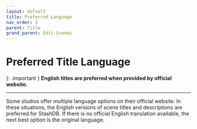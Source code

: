 ```yaml
---
layout: default
title: Preferred Language
nav_order: 3
parent: Title
grand_parent: Edit Scenes
---
```


# Preferred Title Language

{: .important }
**English titles are preferred when provided by official website.**

---

Some studios offer multiple language options on their official website. In these situations, the English versions of scene titles and descriptions are preferred for StashDB. If there is no official English translation available, the next best option is the original language.
